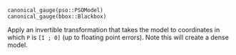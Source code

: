 ```
canonical_gauge(pso::PSOModel)
canonical_gauge(bbox::Blackbox)
```

Apply an invertible transformation that takes the model to coordinates in which `P` is `[I ; 0]` (up to floating point errors). Note this will create a dense model.
